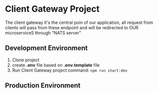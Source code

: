 # Client Gateway Project
The client gateway it's the central poin of our application, all request from clients will
pass from these endpoint and will be redirected to OUR microserviceS through "NATS server"

## Development Environment

1. Clone project
2. create **.env** file based on **.env.template** file
3. Run Client Gateway project command:
``` npm run start:dev ```

## Production Environment
